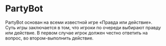 # PartyBot
PartyBot основан на всеми известной игре «Правда или действие». Суть игры заключается в том, что игроки по очереди выбирают правду или действие. В первом случае игрок должен честно ответить на вопрос, во втором-выполнить действие.
